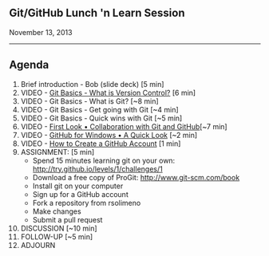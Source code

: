 Git/GitHub Lunch 'n Learn Session 
----------------------------


November 13, 2013

***


Agenda
------
1. Brief introduction - Bob (slide deck) [5 min]                         
2. VIDEO - [Git Basics - What is Version Control?](https://www.youtube.com/watch?v=8oRjP8yj2Wo&list=PLg7s6cbtAD165JTRsXh8ofwRw0PqUnkVH)  [6 min]             
3. VIDEO - Git Basics - What is Git? [~8 min]                           
4. VIDEO - Git Basics - Get going with Git [~4 min]                     
5. VIDEO - Git Basics - Quick wins with Git [~5 min]                   
6. VIDEO - [First Look • Collaboration with Git and GitHub](https://www.youtube.com/watch?v=SCZF6I-Rc4I&feature=c4-overview-vl&list=PLg7s6cbtAD15Das5LK9mXt_g59DLWxKUe)[~7 min]
7. VIDEO - [GitHub for Windows • A Quick Look](https://www.youtube.com/watch?v=YBbkvCrfDSo&feature=c4-overview-vl&list=PLg7s6cbtAD17rhrz2BJWAPJMjR71B3IDx) [~2 min]
8. VIDEO - [How to Create a GitHub Account](https://www.youtube.com/watch?v=ezxRcdJ8glM&feature=c4-overview-vl&list=PLg7s6cbtAD17rhrz2BJWAPJMjR71B3IDx) [1 min]
9. ASSIGNMENT: [5 min]
    * Spend 15 minutes learning git on your own: http://try.github.io/levels/1/challenges/1
    * Download a free copy of ProGit:  http://www.git-scm.com/book
    * Install git on your computer 
    * Sign up for a GitHub account
    * Fork a repository from rsolimeno
    * Make changes
    * Submit a pull request
10. DISCUSSION  [~10 min]                                                 
11. FOLLOW-UP [~5 min]                                                   
12. ADJOURN
